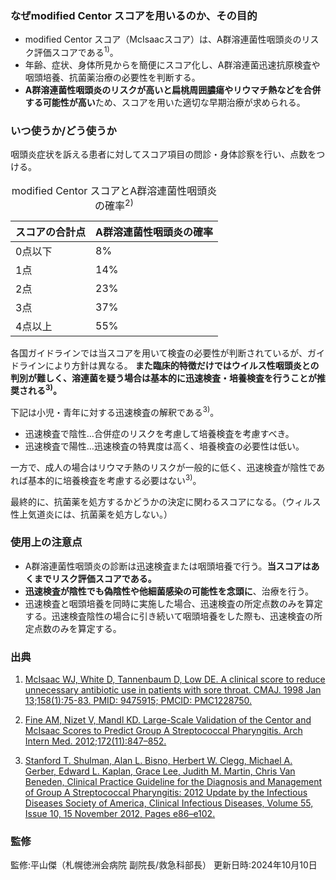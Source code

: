 ### なぜmodified Centor スコアを用いるのか、その目的

* modified Centor スコア（McIsaacスコア）は、A群溶連菌性咽頭炎のリスク評価スコアである<sup>1)</sup>。
* 年齢、症状、身体所見からを簡便にスコア化し、A群溶連菌迅速抗原検査や咽頭培養、抗菌薬治療の必要性を判断する。
* **A群溶連菌性咽頭炎のリスクが高いと扁桃周囲膿瘍やリウマチ熱などを合併する可能性が高い**ため、スコアを用いた適切な早期治療が求められる。

### いつ使うか/どう使うか

咽頭炎症状を訴える患者に対してスコア項目の問診・身体診察を行い、点数をつける。

<table>
  <caption>
    modified Centor スコアとA群溶連菌性咽頭炎の確率<sup>2)</sup>
  </caption>
  <thead>
    <tr>
      <th>スコアの合計点</th>
      <th>A群溶連菌性咽頭炎の確率</th>
    </tr>
  </thead>
  <tbody>
    <tr>
      <td>0点以下</td>
      <td>8%</td>
    </tr>
    <tr>
      <td>1点</td>
      <td>14%</td>
    </tr>
    <tr>
      <td>2点</td>
      <td>23%</td>
    </tr>
    <tr>
      <td>3点</td>
      <td>37%</td>
    </tr>
    <tr>
      <td>4点以上</td>
      <td>55%</td>
    </tr>
  </tbody>
</table>

各国ガイドラインでは当スコアを用いて検査の必要性が判断されているが、ガイドラインにより方針は異なる。
**また臨床的特徴だけではウイルス性咽頭炎との判別が難しく、溶連菌を疑う場合は基本的に迅速検査・培養検査を行うことが推奨される<sup>3)</sup>。**

下記は小児・青年に対する迅速検査の解釈である<sup>3)</sup>。

* 迅速検査で陰性…合併症のリスクを考慮して培養検査を考慮すべき。
* 迅速検査で陽性…迅速検査の特異度は高く、培養検査の必要性は低い。

一方で、成人の場合はリウマチ熱のリスクが一般的に低く、迅速検査が陰性であれば基本的に培養検査を考慮する必要はない<sup>3)</sup>。

最終的に、抗菌薬を処方するかどうかの決定に関わるスコアになる。（ウィルス性上気道炎には、抗菌薬を処方しない。）

### 使用上の注意点

* A群溶連菌性咽頭炎の診断は迅速検査または咽頭培養で行う。**当スコアはあくまでリスク評価スコアである。**
* **迅速検査が陰性でも偽陰性や他細菌感染の可能性を念頭に**、治療を行う。
* 迅速検査と咽頭培養を同時に実施した場合、迅速検査の所定点数のみを算定する。迅速検査陰性の場合に引き続いて咽頭培養をした際も、迅速検査の所定点数のみを算定する。

### 出典

1. [McIsaac WJ, White D, Tannenbaum D, Low DE. A clinical score to reduce unnecessary antibiotic use in patients with sore throat. CMAJ. 1998 Jan 13;158(1):75-83. PMID: 9475915; PMCID: PMC1228750.](https://pubmed.ncbi.nlm.nih.gov/9475915/)
  
2. [Fine AM, Nizet V, Mandl KD. Large-Scale Validation of the Centor and McIsaac Scores to Predict Group A Streptococcal Pharyngitis. Arch Intern Med. 2012;172(11):847–852.](https://www.ncbi.nlm.nih.gov/pmc/articles/PMC3627733/)

3. [Stanford T. Shulman, Alan L. Bisno, Herbert W. Clegg, Michael A. Gerber, Edward L. Kaplan, Grace Lee, Judith M. Martin, Chris Van Beneden, Clinical Practice Guideline for the Diagnosis and Management of Group A Streptococcal Pharyngitis: 2012 Update by the Infectious Diseases Society of America, Clinical Infectious Diseases, Volume 55, Issue 10, 15 November 2012, Pages e86–e102.](https://pubmed.ncbi.nlm.nih.gov/23091044/)

### 監修
監修:平山傑（札幌徳洲会病院 副院長/救急科部長）
更新日時:2024年10月10日